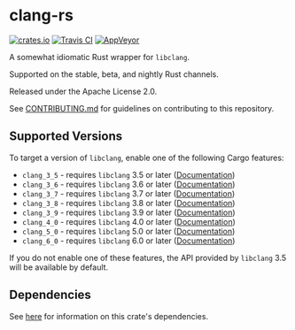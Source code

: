 # clang-rs

[![crates.io](https://img.shields.io/crates/v/clang.svg)](https://crates.io/crates/clang)
[![Travis CI](https://travis-ci.org/KyleMayes/clang-rs.svg?branch=master)](https://travis-ci.org/KyleMayes/clang-rs)
[![AppVeyor](https://ci.appveyor.com/api/projects/status/umb9enkoy1k8wvxj/branch/master?svg=true)](https://ci.appveyor.com/project/KyleMayes/clang-rs/branch/master)

A somewhat idiomatic Rust wrapper for `libclang`.

Supported on the stable, beta, and nightly Rust channels.

Released under the Apache License 2.0.

See [CONTRIBUTING.md](CONTRIBUTING.md) for guidelines on contributing to this repository.

## Supported Versions

To target a version of `libclang`, enable one of the following Cargo features:

* `clang_3_5` - requires `libclang` 3.5 or later
  ([Documentation](https://kylemayes.github.io/clang-rs/3_5/clang))
* `clang_3_6` - requires `libclang` 3.6 or later
  ([Documentation](https://kylemayes.github.io/clang-rs/3_6/clang))
* `clang_3_7` - requires `libclang` 3.7 or later
  ([Documentation](https://kylemayes.github.io/clang-rs/3_7/clang))
* `clang_3_8` - requires `libclang` 3.8 or later
  ([Documentation](https://kylemayes.github.io/clang-rs/3_8/clang))
* `clang_3_9` - requires `libclang` 3.9 or later
  ([Documentation](https://kylemayes.github.io/clang-rs/3_9/clang))
* `clang_4_0` - requires `libclang` 4.0 or later
  ([Documentation](https://kylemayes.github.io/clang-rs/4_0/clang))
* `clang_5_0` - requires `libclang` 5.0 or later
  ([Documentation](https://kylemayes.github.io/clang-rs/5_0/clang))
* `clang_6_0` - requires `libclang` 6.0 or later
  ([Documentation](https://kylemayes.github.io/clang-rs/6_0/clang))

If you do not enable one of these features, the API provided by `libclang` 3.5 will be available by
default.

## Dependencies

See [here](https://github.com/KyleMayes/clang-sys#dependencies) for information on this crate's
dependencies.

